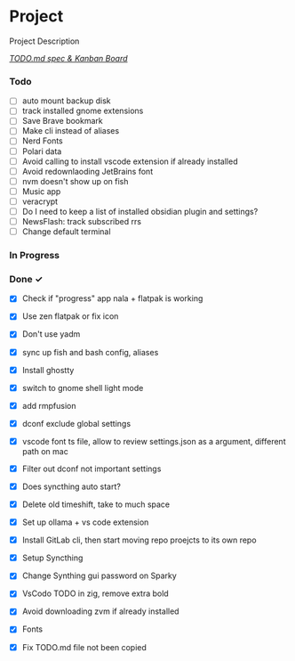 # Project

Project Description

<em>[TODO.md spec & Kanban Board](https://bit.ly/3fCwKfM)</em>

### Todo

- [ ] auto mount backup disk  
- [ ] track installed gnome extensions  
- [ ] Save Brave bookmark  
- [ ] Make cli instead of aliases  
- [ ] Nerd Fonts  
- [ ] Polari data  
- [ ] Avoid calling to install vscode extension if already installed  
- [ ] Avoid redownlaoding JetBrains font  
- [ ] nvm doesn't show up on fish  
- [ ] Music app  
- [ ] veracrypt  
- [ ] Do I need to keep a list of installed obsidian plugin and settings?  
- [ ] NewsFlash: track subscribed rrs  
- [ ] Change default terminal  

### In Progress


### Done ✓

- [x] Check if "progress" app nala + flatpak is working  
- [x] Use zen flatpak or fix icon  
- [x] Don't use yadm  
- [x] sync up fish and bash config, aliases  
- [x] Install ghostty  
- [x] switch to gnome shell light mode  
- [x] add rmpfusion  
- [x] dconf exclude global settings  
- [x] vscode font ts file, allow to review settings.json as a argument, different path on mac  
- [x] Filter out dconf not important settings  
- [x] Does syncthing auto start?  
- [x] Delete old timeshift, take to much space  
- [x] Set up ollama + vs code extension  
- [x] Install GitLab cli, then start moving repo proejcts to its own repo  
- [x] Setup Syncthing  
- [x] Change Synthing gui password on Sparky  
- [x] VsCodo TODO in zig, remove extra bold  
- [x] Avoid downloading zvm if already installed  
- [x] Fonts  
- [x] Fix TODO.md file not been copied  

